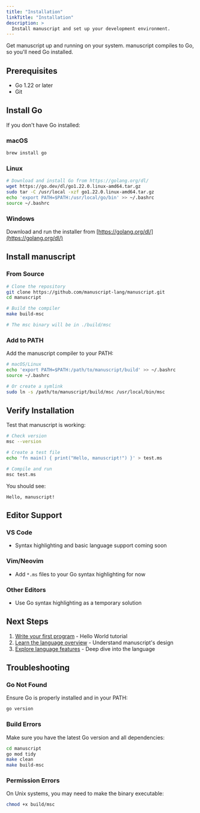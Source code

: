 ```yaml
---
title: "Installation"
linkTitle: "Installation"
description: >
  Install manuscript and set up your development environment.
---
```


Get manuscript up and running on your system. manuscript compiles to Go, so you'll need Go installed.

## Prerequisites

- Go 1.22 or later
- Git

## Install Go

If you don't have Go installed:

### macOS
```bash
brew install go
```

### Linux
```bash
# Download and install Go from https://golang.org/dl/
wget https://go.dev/dl/go1.22.0.linux-amd64.tar.gz
sudo tar -C /usr/local -xzf go1.22.0.linux-amd64.tar.gz
echo 'export PATH=$PATH:/usr/local/go/bin' >> ~/.bashrc
source ~/.bashrc
```

### Windows
Download and run the installer from [https://golang.org/dl/](https://golang.org/dl/)

## Install manuscript

### From Source

```bash
# Clone the repository
git clone https://github.com/manuscript-lang/manuscript.git
cd manuscript

# Build the compiler
make build-msc

# The msc binary will be in ./build/msc
```

### Add to PATH

Add the manuscript compiler to your PATH:

```bash
# macOS/Linux
echo 'export PATH=$PATH:/path/to/manuscript/build' >> ~/.bashrc
source ~/.bashrc

# Or create a symlink
sudo ln -s /path/to/manuscript/build/msc /usr/local/bin/msc
```

## Verify Installation

Test that manuscript is working:

```bash
# Check version
msc --version

# Create a test file
echo 'fn main() { print("Hello, manuscript!") }' > test.ms

# Compile and run
msc test.ms
```

You should see:
```
Hello, manuscript!
```

## Editor Support

### VS Code
- Syntax highlighting and basic language support coming soon

### Vim/Neovim
- Add `*.ms` files to your Go syntax highlighting for now

### Other Editors
- Use Go syntax highlighting as a temporary solution

## Next Steps

1. [Write your first program](../first-program/) - Hello World tutorial
2. [Learn the language overview](../overview/) - Understand manuscript's design
3. [Explore language features](../../constructs/) - Deep dive into the language

## Troubleshooting

### Go Not Found
Ensure Go is properly installed and in your PATH:
```bash
go version
```

### Build Errors
Make sure you have the latest Go version and all dependencies:
```bash
cd manuscript
go mod tidy
make clean
make build-msc
```

### Permission Errors
On Unix systems, you may need to make the binary executable:
```bash
chmod +x build/msc
``` 
